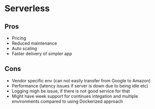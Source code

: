 # Serverless

## Pros
* Pricing
* Reduced maintenance
* Auto scaling
* Faster delivery of simpler app

## Cons
* Vendor specific env (can not easily transfer from Google to Amazon)
* Performance (latency issues if server is down due to being idle etc)
* Logging migh be issue, if there is not good service for that
* Might have week support for continues integation and multiple environments compared
  to using Dockerized approach
  
